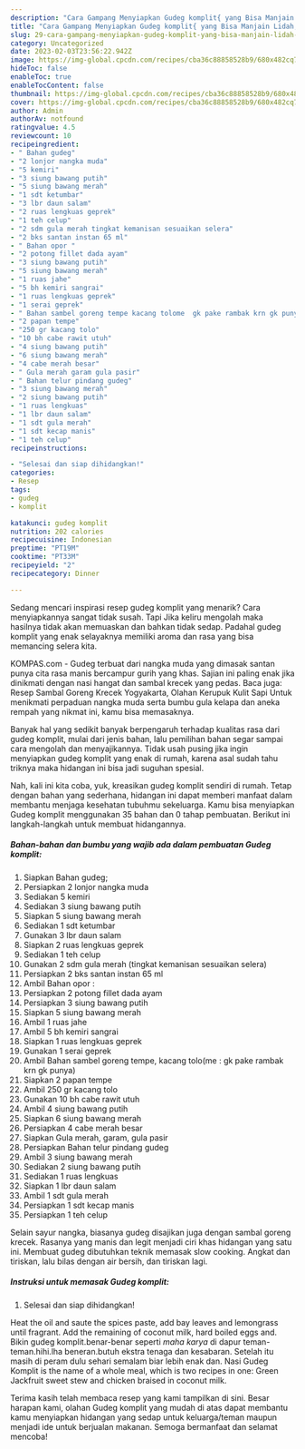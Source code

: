 ```yaml
---
description: "Cara Gampang Menyiapkan Gudeg komplit{ yang Bisa Manjain Lidah,  Menu Buat lebaran"
title: "Cara Gampang Menyiapkan Gudeg komplit{ yang Bisa Manjain Lidah,  Menu Buat lebaran"
slug: 29-cara-gampang-menyiapkan-gudeg-komplit-yang-bisa-manjain-lidah-menu-buat-lebaran
category: Uncategorized
date: 2023-02-03T23:56:22.942Z
image: https://img-global.cpcdn.com/recipes/cba36c88858528b9/680x482cq70/gudeg-komplit-foto-resep-utama.jpg
hideToc: false
enableToc: true
enableTocContent: false
thumbnail: https://img-global.cpcdn.com/recipes/cba36c88858528b9/680x482cq70/gudeg-komplit-foto-resep-utama.jpg
cover: https://img-global.cpcdn.com/recipes/cba36c88858528b9/680x482cq70/gudeg-komplit-foto-resep-utama.jpg
author: Admin
authorAv: notfound
ratingvalue: 4.5
reviewcount: 10
recipeingredient:
- " Bahan gudeg"
- "2 lonjor nangka muda"
- "5 kemiri"
- "3 siung bawang putih"
- "5 siung bawang merah"
- "1 sdt ketumbar"
- "3 lbr daun salam"
- "2 ruas lengkuas geprek"
- "1 teh celup"
- "2 sdm gula merah tingkat kemanisan sesuaikan selera"
- "2 bks santan instan 65 ml"
- " Bahan opor "
- "2 potong fillet dada ayam"
- "3 siung bawang putih"
- "5 siung bawang merah"
- "1 ruas jahe"
- "5 bh kemiri sangrai"
- "1 ruas lengkuas geprek"
- "1 serai geprek"
- " Bahan sambel goreng tempe kacang tolome  gk pake rambak krn gk punya"
- "2 papan tempe"
- "250 gr kacang tolo"
- "10 bh cabe rawit utuh"
- "4 siung bawang putih"
- "6 siung bawang merah"
- "4 cabe merah besar"
- " Gula merah garam gula pasir"
- " Bahan telur pindang gudeg"
- "3 siung bawang merah"
- "2 siung bawang putih"
- "1 ruas lengkuas"
- "1 lbr daun salam"
- "1 sdt gula merah"
- "1 sdt kecap manis"
- "1 teh celup"
recipeinstructions:

- "Selesai dan siap dihidangkan!"
categories:
- Resep
tags:
- gudeg
- komplit

katakunci: gudeg komplit 
nutrition: 202 calories
recipecuisine: Indonesian
preptime: "PT19M"
cooktime: "PT33M"
recipeyield: "2"
recipecategory: Dinner

---
```



Sedang mencari inspirasi resep gudeg komplit yang menarik? Cara menyiapkannya sangat tidak susah. Tapi Jika keliru mengolah maka hasilnya tidak akan memuaskan dan bahkan tidak sedap. Padahal gudeg komplit yang enak selayaknya memiliki aroma dan rasa yang bisa memancing selera kita.


KOMPAS.com - Gudeg terbuat dari nangka muda yang dimasak santan punya cita rasa manis bercampur gurih yang khas. Sajian ini paling enak jika dinikmati dengan nasi hangat dan sambal krecek yang pedas. Baca juga: Resep Sambal Goreng Krecek Yogyakarta, Olahan Kerupuk Kulit Sapi Untuk menikmati perpaduan nangka muda serta bumbu gula kelapa dan aneka rempah yang nikmat ini, kamu bisa memasaknya.

Banyak hal yang sedikit banyak berpengaruh terhadap kualitas rasa dari gudeg komplit, mulai dari jenis bahan, lalu pemilihan bahan segar sampai cara mengolah dan menyajikannya. Tidak usah pusing jika ingin menyiapkan gudeg komplit yang enak di rumah, karena asal sudah tahu triknya maka hidangan ini bisa jadi suguhan spesial.


Nah, kali ini kita coba, yuk, kreasikan gudeg komplit sendiri di rumah. Tetap dengan bahan yang sederhana, hidangan ini dapat memberi manfaat dalam membantu menjaga kesehatan tubuhmu sekeluarga. Kamu bisa menyiapkan Gudeg komplit menggunakan 35 bahan dan 0 tahap pembuatan. Berikut ini langkah-langkah untuk membuat hidangannya.

<!--inarticleads1-->

##### Bahan-bahan dan bumbu yang wajib ada dalam pembuatan Gudeg komplit:

1. Siapkan  Bahan gudeg;
1. Persiapkan 2 lonjor nangka muda
1. Sediakan 5 kemiri
1. Sediakan 3 siung bawang putih
1. Siapkan 5 siung bawang merah
1. Sediakan 1 sdt ketumbar
1. Gunakan 3 lbr daun salam
1. Siapkan 2 ruas lengkuas geprek
1. Sediakan 1 teh celup
1. Gunakan 2 sdm gula merah (tingkat kemanisan sesuaikan selera)
1. Persiapkan 2 bks santan instan 65 ml
1. Ambil  Bahan opor :
1. Persiapkan 2 potong fillet dada ayam
1. Persiapkan 3 siung bawang putih
1. Siapkan 5 siung bawang merah
1. Ambil 1 ruas jahe
1. Ambil 5 bh kemiri sangrai
1. Siapkan 1 ruas lengkuas geprek
1. Gunakan 1 serai geprek
1. Ambil  Bahan sambel goreng tempe, kacang tolo(me : gk pake rambak krn gk punya)
1. Siapkan 2 papan tempe
1. Ambil 250 gr kacang tolo
1. Gunakan 10 bh cabe rawit utuh
1. Ambil 4 siung bawang putih
1. Siapkan 6 siung bawang merah
1. Persiapkan 4 cabe merah besar
1. Siapkan  Gula merah, garam, gula pasir
1. Persiapkan  Bahan telur pindang gudeg
1. Ambil 3 siung bawang merah
1. Sediakan 2 siung bawang putih
1. Sediakan 1 ruas lengkuas
1. Siapkan 1 lbr daun salam
1. Ambil 1 sdt gula merah
1. Persiapkan 1 sdt kecap manis
1. Persiapkan 1 teh celup


Selain sayur nangka, biasanya gudeg disajikan juga dengan sambal goreng krecek. Rasanya yang manis dan legit menjadi ciri khas hidangan yang satu ini. Membuat gudeg dibutuhkan teknik memasak slow cooking. Angkat dan tiriskan, lalu bilas dengan air bersih, dan tiriskan lagi. 

<!--inarticleads2-->

##### Instruksi untuk memasak Gudeg komplit:


1. Selesai dan siap dihidangkan!

Heat the oil and saute the spices paste, add bay leaves and lemongrass until fragrant. Add the remaining of coconut milk, hard boiled eggs and. Bikin gudeg komplit.benar-benar seperti *maha karya* di dapur teman-teman.hihi.lha beneran.butuh ekstra tenaga dan kesabaran. Setelah itu masih di peram dulu sehari semalam biar lebih enak dan. Nasi Gudeg Komplit is the name of a whole meal, which is two recipes in one: Green Jackfruit sweet stew and chicken braised in coconut milk. 

Terima kasih telah membaca resep yang kami tampilkan di sini. Besar harapan kami, olahan Gudeg komplit yang mudah di atas dapat membantu kamu menyiapkan hidangan yang sedap untuk keluarga/teman maupun menjadi ide untuk berjualan makanan. Semoga bermanfaat dan selamat mencoba!
